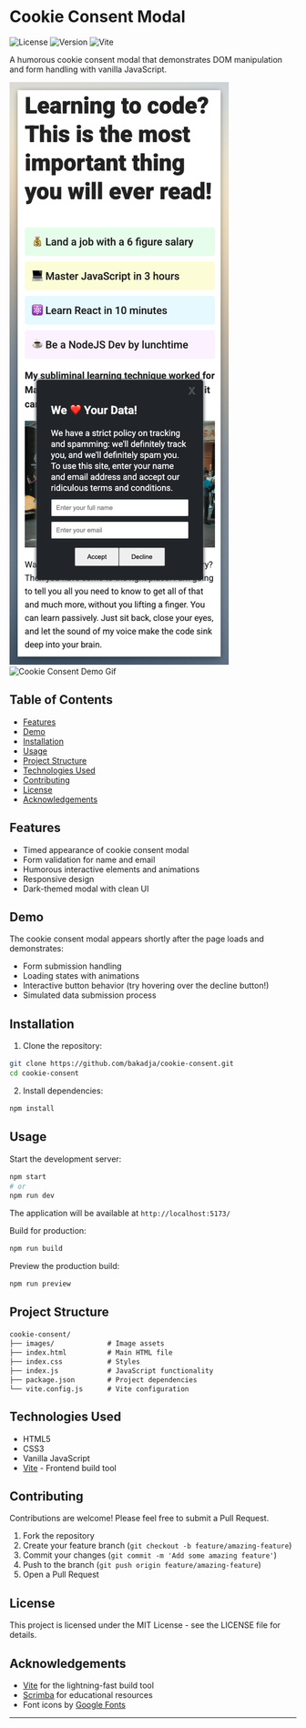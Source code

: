 # Cookie Consent Modal

![License](https://img.shields.io/badge/license-MIT-blue.svg)
![Version](https://img.shields.io/badge/version-1.0.0-green.svg)
![Vite](https://img.shields.io/badge/vite-latest-purple.svg)

A humorous cookie consent modal that demonstrates DOM manipulation and form handling with vanilla JavaScript.

![Cookie Consent Demo](images/preview.png)
![Cookie Consent Demo Gif](images/preview.gif)

## Table of Contents

- [Features](#features)
- [Demo](#demo)
- [Installation](#installation)
- [Usage](#usage)
- [Project Structure](#project-structure)
- [Technologies Used](#technologies-used)
- [Contributing](#contributing)
- [License](#license)
- [Acknowledgements](#acknowledgements)

## Features

- Timed appearance of cookie consent modal
- Form validation for name and email
- Humorous interactive elements and animations
- Responsive design
- Dark-themed modal with clean UI

## Demo

The cookie consent modal appears shortly after the page loads and demonstrates:
- Form submission handling
- Loading states with animations
- Interactive button behavior (try hovering over the decline button!)
- Simulated data submission process

## Installation

1. Clone the repository:
```bash
git clone https://github.com/bakadja/cookie-consent.git
cd cookie-consent
```

2. Install dependencies:
```bash
npm install
```

## Usage

Start the development server:
```bash
npm start
# or
npm run dev
```

The application will be available at `http://localhost:5173/`

Build for production:
```bash
npm run build
```

Preview the production build:
```bash
npm run preview
```

## Project Structure

```
cookie-consent/
├── images/             # Image assets
├── index.html          # Main HTML file
├── index.css           # Styles
├── index.js            # JavaScript functionality
├── package.json        # Project dependencies
└── vite.config.js      # Vite configuration
```

## Technologies Used

- HTML5
- CSS3
- Vanilla JavaScript
- [Vite](https://vitejs.dev/) - Frontend build tool

## Contributing

Contributions are welcome! Please feel free to submit a Pull Request.

1. Fork the repository
2. Create your feature branch (`git checkout -b feature/amazing-feature`)
3. Commit your changes (`git commit -m 'Add some amazing feature'`)
4. Push to the branch (`git push origin feature/amazing-feature`)
5. Open a Pull Request

## License

This project is licensed under the MIT License - see the LICENSE file for details.

## Acknowledgements

- [Vite](https://vitejs.dev/) for the lightning-fast build tool
- [Scrimba](https://scrimba.com/) for educational resources
- Font icons by [Google Fonts](https://fonts.google.com/)

---
